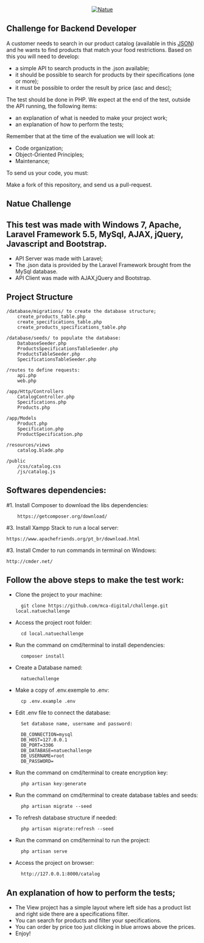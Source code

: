 <p align="center">
  <a href="https://www.natue.com.br">
      <img src="https://static.natue.com.br/images/icons/footer-logo.png" alt="Natue"/>
  </a>
</p>

## Challenge for Backend Developer

A customer needs to search in our product catalog (available in this <a href="https://github.com/natuelabs/challenge/blob/master/products.json">JSON</a>) and he wants to find products that match your food restrictions.
Based on this you will need to develop:

- a simple API to search products in the .json available;
- it should be possible to search for products by their specifications (one or more);
- it must be possible to order the result by price (asc and desc);

The test should be done in PHP. We expect at the end of the test, outside the API running, the following items:
- an explanation of what is needed to make your project work;
- an explanation of how to perform the tests;

Remember that at the time of the evaluation we will look at:
- Code organization;
- Object-Oriented Principles;
- Maintenance;

To send us your code, you must:

Make a fork of this repository, and send us a pull-request.

## Natue Challenge
## This test was made with Windows 7, Apache, Laravel Framework 5.5, MySql, AJAX, jQuery, Javascript and Bootstrap.
- API Server was made with Laravel;
- The .json data is provided by the Laravel Framework brought from the MySql database.
- API Client was made with AJAX,jQuery and Bootstrap.

## Project Structure
    /database/migrations/ to create the database structure;
        create_products_table.php
        create_specifications_table.php
        create_products_specifications_table.php

    /database/seeds/ to populate the database:
        DatabaseSeeder.php
        ProductsSpecificationsTableSeeder.php
        ProductsTableSeeder.php
        SpecificationsTableSeeder.php

    /routes to define requests:
        api.php
        web.php

    /app/Http/Controllers
        CatalogController.php
        Specifications.php
        Products.php

    /app/Models
        Product.php
        Specification.php
        ProductSpecification.php
    
    /resources/views
        catalog.blade.php

    /public
        /css/catalog.css
        /js/catalog.js

## Softwares dependencies:
#1. Install Composer to download the libs dependencies:

        https://getcomposer.org/download/

#3. Install Xampp Stack to run a local server:

    https://www.apachefriends.org/pt_br/download.html

#3. Install Cmder to run commands in terminal on Windows:

    http://cmder.net/

## Follow the above steps to make the test work:

- Clone the project to your machine:

        git clone https://github.com/mca-digital/challenge.git local.natuechallenge

- Access the project root folder:

        cd local.natuechallenge

- Run the command on cmd/terminal to install dependencies:

        composer install

- Create a Database named:

        natuechallenge

- Make a copy of .env.exemple to .env:

        cp .env.example .env

- Edit .env file to connect the database:

        Set database name, username and password:
        
        DB_CONNECTION=mysql
        DB_HOST=127.0.0.1    
        DB_PORT=3306        
        DB_DATABASE=natuechallenge    
        DB_USERNAME=root    
        DB_PASSWORD=    

- Run the command on cmd/terminal to create encryption key:

        php artisan key:generate

- Run the command on cmd/terminal to create database tables and seeds:

        php artisan migrate --seed
        
- To refresh database structure if needed:

        php artisan migrate:refresh --seed

- Run the command on cmd/terminal to run the project:

        php artisan serve

- Access the project on browser:

        http://127.0.0.1:8000/catalog

## An explanation of how to perform the tests;

- The View project has a simple layout where left side has a product list and right side there are a specifications filter.
- You can search for products and filter your specifications.
- You can order by price too just clicking in blue arrows above the prices.
- Enjoy!

